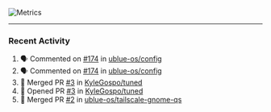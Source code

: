 ![Metrics](https://metrics.lecoq.io/KyleGospo?template=classic&base=header%2C%20activity%2C%20community%2C%20repositories%2C%20metadata&base.indepth=false&base.hireable=false&base.skip=false&config.timezone=America%2FLos_Angeles)

---
### Recent Activity
<!--START_SECTION:activity-->
1. 🗣 Commented on [#174](https://github.com/ublue-os/config/pull/174#issuecomment-1866992163) in [ublue-os/config](https://github.com/ublue-os/config)
2. 🗣 Commented on [#174](https://github.com/ublue-os/config/pull/174#issuecomment-1866978114) in [ublue-os/config](https://github.com/ublue-os/config)
3. 🎉 Merged PR [#3](https://github.com/KyleGospo/tuned/pull/3) in [KyleGospo/tuned](https://github.com/KyleGospo/tuned)
4. 💪 Opened PR [#3](https://github.com/KyleGospo/tuned/pull/3) in [KyleGospo/tuned](https://github.com/KyleGospo/tuned)
5. 🎉 Merged PR [#2](https://github.com/ublue-os/tailscale-gnome-qs/pull/2) in [ublue-os/tailscale-gnome-qs](https://github.com/ublue-os/tailscale-gnome-qs)
<!--END_SECTION:activity-->
